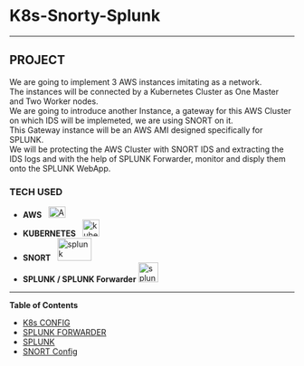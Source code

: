 # K8s-Snorty-Splunk
_________________________________

## PROJECT 

We are going to implement 3 AWS instances imitating as a network. </br>
The instances will be connected by a Kubernetes Cluster as One Master and Two Worker nodes. </br>
We are going to introduce another Instance, a gateway for this AWS Cluster on which IDS will be implemeted, we are using SNORT on it. </br>
This Gateway instance will be an AWS AMI designed specifically for SPLUNK. </br>
We will be protecting the AWS Cluster with SNORT IDS and extracting the IDS logs and with the help of SPLUNK Forwarder, monitor and disply them onto the SPLUNK WebApp. </br>



### TECH USED

- **AWS** &nbsp; <a
target="_blank" rel="noreferrer"> <img src="https://upload.wikimedia.org/wikipedia/commons/thumb/9/93/Amazon_Web_Services_Logo.svg/1280px-Amazon_Web_Services_Logo.svg.png" alt="AWS" width="30" height="20"/> </a></br>
- **KUBERNETES** &nbsp; <a target="_blank" rel="noreferrer"> <img src="https://www.vectorlogo.zone/logos/kubernetes/kubernetes-icon.svg" alt="kubernetes" width="30" height="30"/> </a> </br>
- **SNORT** &nbsp; <a target="_blank" rel="noreferrer"> <img src="https://upload.wikimedia.org/wikipedia/en/3/3a/Snort_ids_logo.png" alt="splunk" width="60" height="40"/> </a> </br>
- **SPLUNK / SPLUNK Forwarder** <a target="_blank" rel="noreferrer"> <img src="https://www.splunk.com/content/dam/splunk2/images/2020-splunk-planet.svg" alt="splunk" width="35" height="35"/> </a></br>

___________________________________________________

**Table of Contents**

<!--ts-->
* [K8s CONFIG](https://github.com/TheOneOh1/K8s-Snorty-Splunk/blob/main/k8s.md#k8s-config)
* [SPLUNK FORWARDER](https://github.com/TheOneOh1/K8s-Snorty-Splunk/blob/main/SplunkForwarder.md#splunk-forwarder)
* [SPLUNK](https://github.com/TheOneOh1/K8s-Snorty-Splunk/blob/main/splunk-snort.md#splunk)
* [SNORT Config](https://github.com/TheOneOh1/K8s-Snorty-Splunk/blob/main/splunk-snort.md#install-snort-on-this-machine)
<!--te-->
